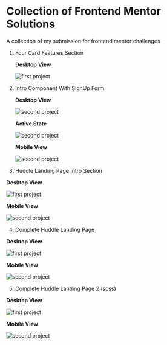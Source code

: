 # Collection of Frontend Mentor Solutions

A collection of my submission for frontend mentor challenges

1. Four Card Features Section

   **Desktop View**

   ![first project](img/project_1.png)

2. Intro Component With SignUp Form

   **Desktop View**

   ![second project](img/project_2a.png)

   **Active State**

   ![second project](img/project_2b.png)

   **Mobile View**

   ![second project](img/project_2c.png)

3. Huddle Landing Page Intro Section

**Desktop View**

![first project](img/project_3a.png)

**Mobile View**

![second project](img/project_3b.png)

4. Complete Huddle Landing Page

**Desktop View**

![first project](img/project_4a.png)

**Mobile View**

![second project](img/project_4b.png)

5. Complete Huddle Landing Page 2 (scss)

**Desktop View**

![first project](img/project_5a.png)

**Mobile View**

![second project](img/project_5b.png)
